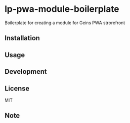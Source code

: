 # lp-pwa-module-boilerplate
Boilerplate for creating a module for Geins PWA strorefront

## Installation

## Usage

## Development

## License
MIT

## Note
